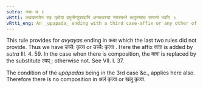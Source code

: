 ```yaml
---
sutra: क्त्वा च ॥    
vRtti: क्त्वाप्रत्ययेन सह तृतोया प्रभॄतीन्युपपदानि अन्यतरस्यां समस्यन्ते तत्पुरुषश्च समासो भवति ॥ 
vRtti_eng: An _upapada_ ending with a third case-affix or any other of the remaining four cases, is optionally compounded with a word ending with the affix _ktva_; and the compound is _Tat-purusha_. 
---
```

This rule provides for _avyayas_ ending in क्त्वा which the last two rules did not provide. Thus we have उच्चै: कृत्य or उच्चै: कृत्वा . Here the affix क्त्वा is added by _sutra_ III. 4. 59. In the case when there is composition, the क्त्वा is replaced by the substitute ल्यप्  ; otherwise not. See VII. I. 37. 

The condition of the _upapadas_ being in the 3rd case &c., applies here also. Therefore there is no composition in अलं कृत्वा or खलु कृत्वा. 

